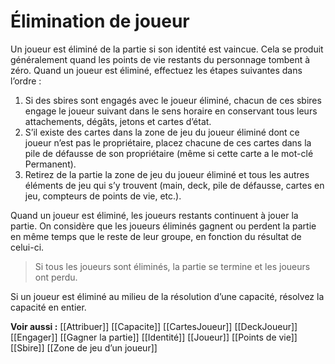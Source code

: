 # Élimination de joueur
Un joueur est éliminé de la partie si son identité est vaincue. Cela se produit généralement quand les points de vie restants du personnage tombent à zéro. Quand un joueur est éliminé, effectuez les étapes suivantes dans l’ordre :
1. Si des sbires sont engagés avec le joueur éliminé, chacun de ces sbires engage le joueur suivant dans le sens horaire en conservant tous leurs attachements, dégâts, jetons et cartes d’état.
2. S’il existe des cartes dans la zone de jeu du joueur éliminé dont ce joueur n’est pas le propriétaire, placez chacune de ces cartes dans la pile de défausse de son propriétaire (même si cette carte a le mot-clé Permanent).
3. Retirez de la partie la zone de jeu du joueur éliminé et tous les autres éléments de jeu qui s’y trouvent (main, deck, pile de défausse, cartes en jeu, compteurs de points de vie, etc.).

Quand un joueur est éliminé, les joueurs restants continuent à jouer la partie. On considère que les joueurs éliminés gagnent ou perdent la partie en même temps que le reste de leur groupe, en fonction du résultat de celui-ci.

>Si tous les joueurs sont éliminés, la partie se termine et les joueurs ont perdu.

Si un joueur est éliminé au milieu de la résolution d’une capacité, résolvez la capacité en entier.

**Voir aussi :**
[[Attribuer]]
[[Capacite]]
[[CartesJoueur]]
[[DeckJoueur]]
[[Engager]]
[[Gagner la partie]]
[[Identité]]
[[Joueur]]
[[Points de vie]]
[[Sbire]]
[[Zone de jeu d’un joueur]]